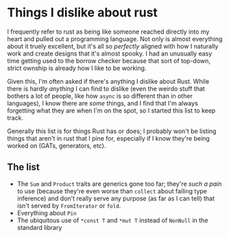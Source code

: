 # Things I dislike about rust

I frequently refer to rust as being like someone reached directly into my heart and pulled out a programming language. Not only is almost everything about it truely excellent, but it's all so *perfectly* aligned with how I naturally work and create designs that it's almost spooky. I had an unusually easy time getting used to the borrow checker because that sort of top-down, strict ownship is already how I like to be working.

Given this, I'm often asked if there's anything I dislike about Rust. While there is hardly *anything* I can find to dislike (even the weirdo stuff that bothers a lot of people, like how `async` is so different than in other languages), I know there are *some* things, and I find that I'm always forgetting what they are when I'm on the spot, so I started this list to keep track.

Generally this list is for things Rust has or does; I probably won't be listing things that aren't in rust that I pine for, especially if I know they're being worked on (GATs, generators, etc).

## The list

- The `Sum` and `Product` traits are generics gone too far; they're *such a pain* to use (because they're even worse than `collect` about failing type inference) and don't really serve any purpose (as far as I can tell) that isn't served by `FromIterator` or `fold`.
- Everything about `Pin`
- The ubiquitous use of `*const T` and `*mut T` instead of `NonNull` in the standard library
